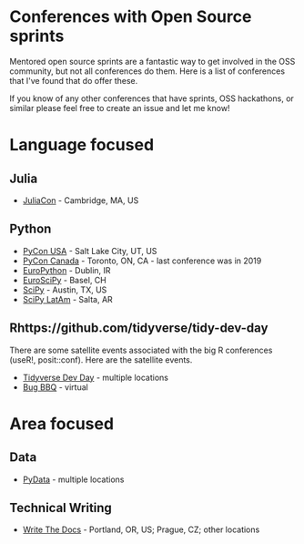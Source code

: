 # Conferences with Open Source sprints

Mentored open source sprints are a fantastic way to get involved in the OSS community, but not all conferences do them. Here is a list of conferences that I've found that do offer these.

If you know of any other conferences that have sprints, OSS hackathons, or similar please feel free to create an issue and let me know!

# Language focused

## Julia

- [JuliaCon](https://juliacon.org) - Cambridge, MA, US

## Python

- [PyCon USA](https://us.pycon.org/) - Salt Lake City, UT, US
- [PyCon Canada](https://2019.pycon.ca/) - Toronto, ON, CA - last conference was in 2019
- [EuroPython](https://2019.pycon.ca/) - Dublin, IR
- [EuroSciPy](https://www.euroscipy.org/) - Basel, CH
- [SciPy](https://www.scipy2023.scipy.org/) - Austin, TX, US
- [SciPy LatAm](https://pythoncientifico.ar/) - Salta, AR

## Rhttps://github.com/tidyverse/tidy-dev-day

There are some satellite events associated with the big R conferences (useR!, posit::conf). Here are the satellite events.
- [Tidyverse Dev Day](https://github.com/tidyverse/tidy-dev-day) - multiple locations
- [Bug BBQ](https://contributor.r-project.org/events/bug-bbq) - virtual


# Area focused

## Data

- [PyData](https://pydata.org/) - multiple locations

## Technical Writing

- [Write The Docs](https://www.writethedocs.org/conf/index.html) - Portland, OR, US; Prague, CZ; other locations

